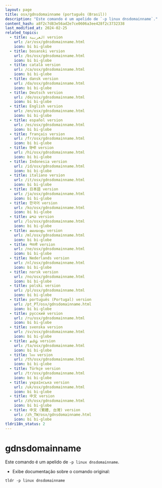 ```yaml
---
layout: page
title: osx/gdnsdomainname (português (Brasil))
description: "Este comando é um apelido de `-p linux dnsdomainname`."
content_hash: a8f2c7d83e56ad2e7ce0606a3ee428f2c3732338
last_modified_at: 2024-02-25
related_topics:
  - title: العربية version
    url: /ar/osx/gdnsdomainname.html
    icon: bi bi-globe
  - title: bosanski version
    url: /bs/osx/gdnsdomainname.html
    icon: bi bi-globe
  - title: català version
    url: /ca/osx/gdnsdomainname.html
    icon: bi bi-globe
  - title: dansk version
    url: /da/osx/gdnsdomainname.html
    icon: bi bi-globe
  - title: Deutsch version
    url: /de/osx/gdnsdomainname.html
    icon: bi bi-globe
  - title: English version
    url: /en/osx/gdnsdomainname.html
    icon: bi bi-globe
  - title: español version
    url: /es/osx/gdnsdomainname.html
    icon: bi bi-globe
  - title: français version
    url: /fr/osx/gdnsdomainname.html
    icon: bi bi-globe
  - title: हिन्दी version
    url: /hi/osx/gdnsdomainname.html
    icon: bi bi-globe
  - title: Indonesia version
    url: /id/osx/gdnsdomainname.html
    icon: bi bi-globe
  - title: italiano version
    url: /it/osx/gdnsdomainname.html
    icon: bi bi-globe
  - title: 日本語 version
    url: /ja/osx/gdnsdomainname.html
    icon: bi bi-globe
  - title: 한국어 version
    url: /ko/osx/gdnsdomainname.html
    icon: bi bi-globe
  - title: ລາວ version
    url: /lo/osx/gdnsdomainname.html
    icon: bi bi-globe
  - title: മലയാളം version
    url: /ml/osx/gdnsdomainname.html
    icon: bi bi-globe
  - title: नेपाली version
    url: /ne/osx/gdnsdomainname.html
    icon: bi bi-globe
  - title: Nederlands version
    url: /nl/osx/gdnsdomainname.html
    icon: bi bi-globe
  - title: norsk version
    url: /no/osx/gdnsdomainname.html
    icon: bi bi-globe
  - title: polski version
    url: /pl/osx/gdnsdomainname.html
    icon: bi bi-globe
  - title: português (Portugal) version
    url: /pt_PT/osx/gdnsdomainname.html
    icon: bi bi-globe
  - title: русский version
    url: /ru/osx/gdnsdomainname.html
    icon: bi bi-globe
  - title: svenska version
    url: /sv/osx/gdnsdomainname.html
    icon: bi bi-globe
  - title: தமிழ் version
    url: /ta/osx/gdnsdomainname.html
    icon: bi bi-globe
  - title: ไทย version
    url: /th/osx/gdnsdomainname.html
    icon: bi bi-globe
  - title: Türkçe version
    url: /tr/osx/gdnsdomainname.html
    icon: bi bi-globe
  - title: українська version
    url: /uk/osx/gdnsdomainname.html
    icon: bi bi-globe
  - title: 中文 version
    url: /zh/osx/gdnsdomainname.html
    icon: bi bi-globe
  - title: 中文 (繁體, 台灣) version
    url: /zh_TW/osx/gdnsdomainname.html
    icon: bi bi-globe
tldri18n_status: 2
---
```

# gdnsdomainname

Este comando é um apelido de `-p linux dnsdomainname`.

- Exibe documentação sobre o comando original:

`tldr -p linux dnsdomainname`
